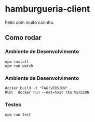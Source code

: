 # hamburgueria-client

Feito com muito carinho.

## Como rodar
### Ambiente de Desenvolvimento
`npm install`  
`npm run watch`  

### Ambiente de Desenvolvimento
`docker build -t "TAG:VERSION" .`  
`RUN:  docker run --net=host TAG:VERSION`  

### Testes
`npm run test`
